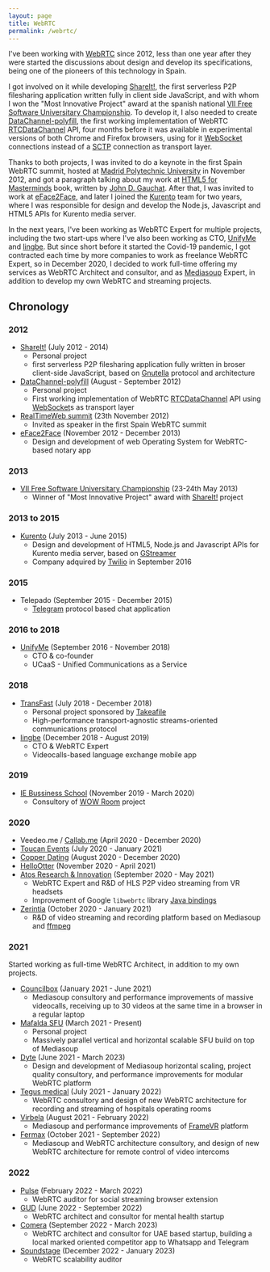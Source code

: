 ```yaml
---
layout: page
title: WebRTC
permalink: /webrtc/
---
```


I've been working with [WebRTC](https://webrtc.org/) since 2012, less than one
year after they were started the discussions about design and develop its
specifications, being one of the pioneers of this technology in Spain.

I got involved on it while developing [ShareIt!](projects.md#shareit), the first
serverless P2P filesharing application written fully in client side JavaScript,
and with whom I won the "Most Innovative Project" award at the spanish national
[VII Free Software Universitary Championship](http://www.concursosoftwarelibre.org/1213/premiados-vii-cusl.html).
To develop it, I also needed to create
[DataChannel-polyfill](https://github.com/ShareIt-project/DataChannel-polyfill),
the first working implementation of WebRTC
[RTCDataChannel](https://w3c.github.io/webrtc-pc/#rtcdatachannel) API, four
months before it was available in experimental versions of both Chrome and
Firefox browsers, using for it
[WebSocket](https://html.spec.whatwg.org/multipage/web-sockets.html#the-websocket-interface)
connections instead of a
[SCTP](https://en.wikipedia.org/wiki/Stream_Control_Transmission_Protocol)
connection as transport layer.

Thanks to both projects, I was invited to do a keynote in the first Spain WebRTC
summit, hosted at
[Madrid Polytechnic University](http://www.upm.es/internacional) in November
2012, and got a paragraph talking about my work at
[HTML5 for Masterminds](http://www.formasterminds.com/html5_for_masterminds_3rd_edition/) book, written by
[John D. Gauchat](http://www.jdgauchat.com/). After that, I was invited to work
at [eFace2Face](https://github.com/eface2face), and later I joined the
[Kurento](projects.md#kurento) team for two years, where I was responsible for
design and develop the Node.js, Javascript and HTML5 APIs for Kurento media
server.

In the next years, I've been working as WebRTC Expert for multiple projects,
including the two start-ups where I've also been working as CTO,
[UnifyMe](https://twitter.com/unify_me) and [lingbe](https://www.lingbe.com/).
But since short before it started the Covid-19 pandemic, I got contracted each
time by more companies to work as freelance WebRTC Expert, so in December 2020,
I decided to work full-time offering my services as WebRTC Architect and
consultor, and as [Mediasoup](https://mediasoup.org/) Expert, in addition to
develop my own WebRTC and streaming projects.

## Chronology

### 2012

- [ShareIt!](projects.md#shareit) (July 2012 - 2014)
  - Personal project
  - first serverless P2P filesharing application fully written in broser
    client-side JavaScript, based on
    [Gnutella](https://en.wikipedia.org/wiki/Gnutella) protocol and architecture
- [DataChannel-polyfill](https://github.com/ShareIt-project/DataChannel-polyfill)
  (August - September 2012)
  - Personal project
  - First working implementation of WebRTC
    [RTCDataChannel](https://w3c.github.io/webrtc-pc/#rtcdatachannel) API using
    [WebSocket](https://html.spec.whatwg.org/multipage/web-sockets.html#the-websocket-interface)s
    as transport layer
- [RealTimeWeb summit](http://realtimeweb.dit.upm.es/) (23th November 2012)
  - Invited as speaker in the first Spain WebRTC summit
- [eFace2Face](https://github.com/eface2face) (November 2012 - December 2013)
  - Design and development of web Operating System for WebRTC-based notary app

### 2013

- [VII Free Software Universitary Championship](http://www.concursosoftwarelibre.org/1213/premiados-vii-cusl.html)
  (23-24th May 2013)
  - Winner of "Most Innovative Project" award with
    [ShareIt!](projects.md#shareit) project

### 2013 to 2015

- [Kurento](projects.md#kurento) (July 2013 - June 2015)
  - Design and development of HTML5, Node.js and Javascript APIs for Kurento
    media server, based on [GStreamer](https://gstreamer.freedesktop.org/)
  - Company adquired by [Twilio](https://www.twilio.com/) in September 2016

### 2015

- Telepado (September 2015 - December 2015)
  - [Telegram](https://telegram.org/) protocol based chat application

### 2016 to 2018

- [UnifyMe](https://twitter.com/unify_me) (September 2016 - November 2018)
  - CTO & co-founder
  - UCaaS - Unified Communications as a Service

### 2018

- [TransFast](projects.md#transfast) (July 2018 - December 2018)
  - Personal project sponsored by [Takeafile](https://github.com/Takeafile)
  - High-performance transport-agnostic streams-oriented communications protocol
- [lingbe](https://www.lingbe.com/) (December 2018 - August 2019)
  - CTO & WebRTC Expert
  - Videocalls-based language exchange mobile app

### 2019

- [IE Bussiness School](https://www.ie.edu/) (November 2019 - March 2020)
  - Consultory of
    [WOW Room](https://www.ie.edu/es/universidad/noticias-eventos/noticias/ie-presenta-wow-room-un-nuevo-impulso-en-la-apuesta-de-inmersion-tecnologica-de-la-institucion/)
    project

### 2020

- Veedeo.me / [Callab.me](https://callab.me/) (April 2020 - December 2020)
- [Toucan Events](https://www.toucan.events/) (July 2020 - January 2021)
- [Copper Dating](https://copperdating.com/) (August 2020 - December 2020)
- [HelloOtter](https://www.hellootter.com/) (November 2020 - April 2021)
- [Atos Research & Innovation](https://atos.net/en/about-us/innovation-and-research)
  (September 2020 - May 2021)
  - WebRTC Expert and R&D of HLS P2P video streaming from VR headsets
  - Improvement of Google `libwebrtc` library
    [Java bindings](https://webrtc-review.googlesource.com/c/src/+/218847)
- [Zerintia](https://zerintia.com/) (October 2020 - January 2021)
  - R&D of video streaming and recording platform based on
    Mediasoup and [ffmpeg](https://www.ffmpeg.org/)

### 2021

Started working as full-time WebRTC Architect, in addition to my own projects.

- [Councilbox](https://www.councilbox.com/) (January 2021 - June 2021)
  - Mediasoup consultory and performance improvements of massive videocalls,
    receiving up to 30 videos at the same time in a browser in a regular laptop
- [Mafalda SFU](https://github.com/Mafalda-SFU) (March 2021 - Present)
  - Personal project
  - Massively parallel vertical and horizontal scalable SFU build on top of
    Mediasoup
- [Dyte](https://www.dyte.io/) (June 2021 - March 2023)
  - Design and development of Mediasoup horizontal scaling, project quality
    consultory, and performance improvements for modular WebRTC platform
- [Tegus medical](https://www.tegusmedical.com/) (July 2021 - January 2022)
  - WebRTC consultory and design of new WebRTC architecture for recording and
    streaming of hospitals operating rooms
- [Virbela](https://www.virbela.com/) (August 2021 - February 2022)
  - Mediasoup and performance improvements of [FrameVR](https://framevr.io/)
    platform
- [Fermax](https://www.fermax.com/) (October 2021 - September 2022)
  - Mediasoup and WebRTC architecture consultory, and design of new WebRTC
    architecture for remote control of video intercoms

### 2022

- [Pulse](https://pulse.ooo/) (February 2022 - March 2022)
  - WebRTC auditor for social streaming browser extension
- [GUD](https://gud.social/) (June 2022 - September 2022)
  - WebRTC architect and consultor for mental health startup
- [Comera](https://mycomera.com/) (September 2022 - March 2023)
  - WebRTC architect and consultor for UAE based startup, building a local
    marked oriented competitor app to Whatsapp and Telegram
- [Soundstage](https://www.soundstage.fm/) (December 2022 - January 2023)
  - WebRTC scalability auditor

